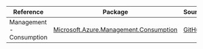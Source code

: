 | Reference | Package | Source |
|---|---|---|
|Management - Consumption|[Microsoft.Azure.Management.Consumption](https://www.nuget.org/packages/Microsoft.Azure.Management.Consumption)|[GitHub](https://github.com/Azure/azure-sdk-for-net/blob/main/)|
